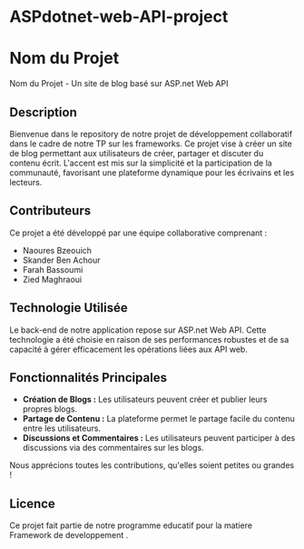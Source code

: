 # ASPdotnet-web-API-project
# Nom du Projet

Nom du Projet - Un site de blog basé sur ASP.net Web API

## Description

Bienvenue dans le repository de notre projet de développement collaboratif dans le cadre de notre TP sur les frameworks. Ce projet vise à créer un site de blog permettant aux utilisateurs de créer, partager et discuter du contenu écrit. L'accent est mis sur la simplicité et la participation de la communauté, favorisant une plateforme dynamique pour les écrivains et les lecteurs.

## Contributeurs

Ce projet a été développé par une équipe collaborative comprenant :
- Naoures Bzeouich
- Skander Ben Achour
- Farah Bassoumi
- Zied Maghraoui

## Technologie Utilisée

Le back-end de notre application repose sur ASP.net Web API. Cette technologie a été choisie en raison de ses performances robustes et de sa capacité à gérer efficacement les opérations liées aux API web.

## Fonctionnalités Principales

- **Création de Blogs :** Les utilisateurs peuvent créer et publier leurs propres blogs.
- **Partage de Contenu :** La plateforme permet le partage facile du contenu entre les utilisateurs.
- **Discussions et Commentaires :** Les utilisateurs peuvent participer à des discussions via des commentaires sur les blogs.

Nous apprécions toutes les contributions, qu'elles soient petites ou grandes !

## Licence

Ce projet fait partie de notre programme educatif pour la matiere Framework de developpement .

